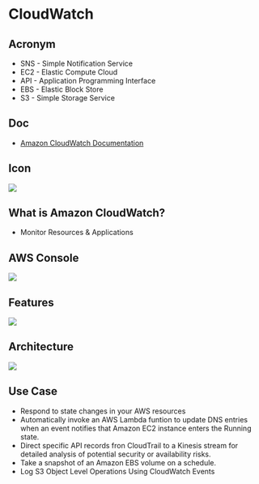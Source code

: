 # CloudWatch

## Acronym
* SNS - Simple Notification Service
* EC2 - Elastic Compute Cloud
* API - Application Programming Interface
* EBS - Elastic Block Store
* S3 - Simple Storage Service

## Doc
* [Amazon CloudWatch Documentation](https://docs.aws.amazon.com/cloudwatch/)

## Icon
[<img src="https://i.imgur.com/ubByLIQ.png">](https://i.imgur.com/ubByLIQ.png)

## What is Amazon CloudWatch?
* Monitor Resources & Applications

## AWS Console
[<img src="https://i.imgur.com/BMDgDyd.png">](https://i.imgur.com/BMDgDyd.png)

## Features
[<img src="https://i.imgur.com/1vZKemZ.png">](https://i.imgur.com/1vZKemZ.png)

## Architecture
[<img src="https://i.imgur.com/bVdy0va.png">](https://i.imgur.com/bVdy0va.png)

## Use Case
* Respond to state changes in your AWS resources
* Automatically invoke an AWS Lambda funtion to update DNS entries
  when an event notifies that Amazon EC2 instance enters the Running
  state.
* Direct specific API records fron CloudTrail to a Kinesis stream for
  detailed analysis of potential security or availability risks.
* Take a snapshot of an Amazon EBS volume on a schedule.
* Log S3 Object Level Operations Using CloudWatch Events
